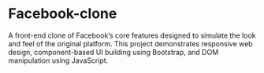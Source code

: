 # Facebook-clone
A front-end clone of Facebook’s core features designed to simulate the look and feel of the original platform. This project demonstrates responsive web design, component-based UI building using Bootstrap, and DOM manipulation using JavaScript.
